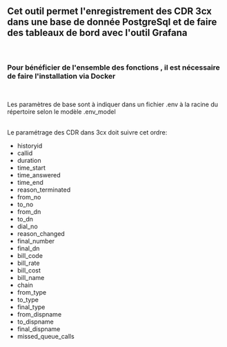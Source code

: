 <h2>Cet outil permet l'enregistrement des CDR 3cx dans une base de donnée PostgreSql et de faire des tableaux de bord avec l'outil Grafana</h2></br>

<h3>Pour bénéficier de l'ensemble des fonctions , il est nécessaire de faire l'installation via Docker</h3></br>

Les paramètres de base sont à indiquer dans un fichier .env à la racine du répertoire selon le modèle .env_model

</br>
Le paramétrage des CDR dans 3cx doit suivre cet ordre:
<ul>
<li>historyid</li>
<li>callid</li>
<li>duration</li>
<li>time_start</li>
<li>time_answered</li>
<li>time_end</li>
<li>reason_terminated</li>
<li>from_no</li>
<li>to_no</li>
<li>from_dn</li>
<li>to_dn</li>
<li>dial_no</li>
<li>reason_changed</li>
<li>final_number</li>
<li>final_dn</li>
<li>bill_code</li>
<li>bill_rate</li>
<li>bill_cost</li>
<li>bill_name</li>
<li>chain</li>
<li>from_type</li>
<li>to_type</li>
<li>final_type</li>
<li>from_dispname</li>
<li>to_dispname</li>
<li>final_dispname</li>
<li>missed_queue_calls</li>
</ul>

